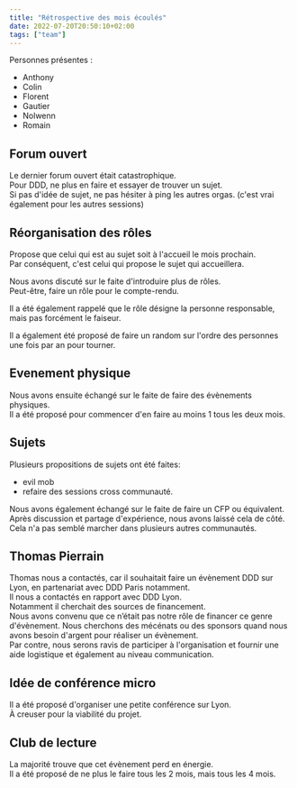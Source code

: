 ```yaml
---
title: "Rétrospective des mois écoulés"
date: 2022-07-20T20:50:10+02:00
tags: ["team"]
---
```


Personnes présentes :
- Anthony
- Colin
- Florent
- Gautier
- Nolwenn
- Romain

## Forum ouvert

Le dernier forum ouvert était catastrophique.  
Pour DDD, ne plus en faire et essayer de trouver un sujet.  
Si pas d'idée de sujet, ne pas hésiter à ping les autres orgas. (c'est vrai également pour les autres sessions)

## Réorganisation des rôles

Propose que celui qui est au sujet soit à l'accueil le mois prochain.  
Par conséquent, c'est celui qui propose le sujet qui accueillera.

Nous avons discuté sur le faite d'introduire plus de rôles.  
Peut-être, faire un rôle pour le compte-rendu.

Il a été également rappelé que le rôle désigne la personne responsable, mais pas forcément le faiseur.

Il a également été proposé de faire un random sur l'ordre des personnes une fois par an pour tourner.

## Evenement physique

Nous avons ensuite échangé sur le faite de faire des évènements physiques.  
Il a été proposé pour commencer d'en faire au moins 1 tous les deux mois.

## Sujets

Plusieurs propositions de sujets ont été faites:
- evil mob
- refaire des sessions cross communauté.

Nous avons également échangé sur le faite de faire un CFP ou équivalent.
Après discussion et partage d'expérience, nous avons laissé cela de côté. Cela n'a pas semblé marcher dans plusieurs autres communautés.

## Thomas Pierrain

Thomas nous a contactés, car il souhaitait faire un évènement DDD sur Lyon, en partenariat avec DDD Paris notamment.  
Il nous a contactés en rapport avec DDD Lyon.  
Notamment il cherchait des sources de financement.  
Nous avons convenu que ce n’était pas notre rôle de financer ce genre d'évènement. Nous cherchons des mécénats ou des sponsors quand nous avons besoin d'argent pour réaliser un évènement.  
Par contre, nous serons ravis de participer à l'organisation et fournir une aide logistique et également au niveau communication.  

## Idée de conférence micro

Il a été proposé d'organiser une petite conférence sur Lyon.  
À creuser pour la viabilité du projet.

## Club de lecture

La majorité trouve que cet évènement perd en énergie.  
Il a été proposé de ne plus le faire tous les 2 mois, mais tous les 4 mois.

